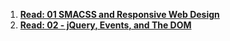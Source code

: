 1.  **[Read: 01 SMACSS and Responsive Web Design ](SMACS.md)**
 2.  **[Read: 02 - jQuery, Events, and The DOM ](jQuery.md)**